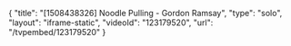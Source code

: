 {
    "title": "[1508438326] Noodle Pulling - Gordon Ramsay",
    "type": "solo",
    "layout": "iframe-static",
    "videoId": "123179520",
    "url": "\/tvpembed\/123179520"
}